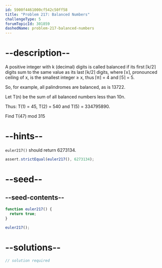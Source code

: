 ```yaml
---
id: 5900f4461000cf542c50ff58
title: "Problem 217: Balanced Numbers"
challengeType: 5
forumTopicId: 301859
dashedName: problem-217-balanced-numbers
---
```


# --description--

A positive integer with k (decimal) digits is called balanced if its first ⌈k/2⌉ digits sum to the same value as its last ⌈k/2⌉ digits, where ⌈x⌉, pronounced ceiling of x, is the smallest integer ≥ x, thus ⌈π⌉ = 4 and ⌈5⌉ = 5.

So, for example, all palindromes are balanced, as is 13722.

Let T(n) be the sum of all balanced numbers less than 10n.

Thus: T(1) = 45, T(2) = 540 and T(5) = 334795890.

Find T(47) mod 315

# --hints--

`euler217()` should return 6273134.

```js
assert.strictEqual(euler217(), 6273134);
```

# --seed--

## --seed-contents--

```js
function euler217() {
  return true;
}

euler217();
```

# --solutions--

```js
// solution required
```
